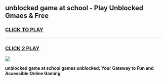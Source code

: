 
## unblocked game at school - Play Unblocked Gmaes & Free
<h3>
<a href="https://news.freeplayer.one?title=unblocked_game_at_school&ref=23F">CLICK TO PLAY</a></h3>
<hr>

<h3>
<a href="https://news.freeplayer.one?title=unblocked_game_at_school&ref=23F">CLICK 2 PLAY</a>
  
</h3>

<a href="https://news.freeplayer.one?title=unblocked_game_at_school&ref=23F/"><img src="https://clearcache.store/games.png"></a>


**unblocked game at school games unblocked: Your Gateway to Fun and Accessible Online Gaming**
